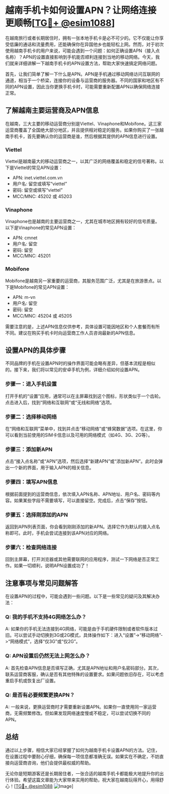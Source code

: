 # 越南手机卡如何设置APN？让网络连接更顺畅[[TG💪+ @esim1088](https://t.me/s/esim1088)]

在越南旅行或者长期居住时，拥有一张本地手机卡是必不可少的。它不仅能让你享受低廉的通话和流量费用，还能确保你在异国他乡也能轻松上网。然而，对于初次使用越南手机卡的用户来说，可能会遇到一个问题：如何正确设置APN（接入点名称）？APN的设置直接影响到手机能否顺利连接到当地的移动网络。今天，我们就来详细讲解一下越南手机卡的APN设置方法，帮助大家快速搞定网络问题。

首先，让我们简单了解一下什么是APN。APN是手机通过移动网络访问互联网的通道，相当于一个桥梁，连接你的设备与运营商的服务器。不同的国家和地区有不同的APN设置，因此当你更换手机卡时，可能需要重新配置APN以确保网络连接正常。

## **了解越南主要运营商及APN信息**

在越南，三大主要的移动运营商分别是Viettel、Vinaphone和Mobifone。这三家运营商覆盖了全国绝大部分地区，并且提供相对稳定的服务。如果你购买了一张越南手机卡，首先要确认你的运营商是谁，然后根据其提供的APN信息进行设置。

### Viettel
Viettel是越南最大的移动运营商之一，以其广泛的网络覆盖和稳定的信号著称。以下是Viettel的常见APN设置：
- APN: inet.viettel.com.vn
- 用户名: 留空或填写“viettel”
- 密码: 留空或填写“viettel”
- MCC/MNC: 45202 或 45203

### Vinaphone
Vinaphone也是越南的主要运营商之一，尤其在城市地区拥有较好的信号质量。以下是Vinaphone的常见APN设置：
- APN: cmnet
- 用户名: 留空
- 密码: 留空
- MCC/MNC: 45201

### Mobifone
Mobifone是越南另一家重要的运营商，其服务范围广泛，尤其是在旅游景点。以下是Mobifone的常见APN设置：
- APN: m-vn
- 用户名: 留空
- 密码: 留空
- MCC/MNC: 45204 或 45205

需要注意的是，上述APN信息仅供参考，具体设置可能因地区和个人套餐而有所不同。建议在购买手机卡时向运营商工作人员咨询最新的APN信息。

## 设置APN的具体步骤

不同品牌的手机在设置APN时的操作界面可能会略有差异，但基本流程是相似的。接下来，我们将以常见的安卓手机为例，详细介绍如何设置APN。

### 步骤一：进入手机设置
打开手机的“设置”应用，通常可以在主屏幕找到这个图标，形状类似于一个齿轮。点击进入后，找到“网络和互联网”或“无线和网络”选项。

### 步骤二：选择移动网络
在“网络和互联网”菜单中，找到并点击“移动网络”或“蜂窝数据”选项。在这里，你可以看到当前使用的SIM卡信息以及可用的网络模式（如4G、3G、2G等）。

### 步骤三：添加新APN
点击“接入点名称”或“APN”选项，然后选择“新建APN”或“添加新APN”。此时会弹出一个新的界面，用于输入APN的相关信息。

### 步骤四：填写APN信息
根据前面提到的运营商信息，依次填入APN名称、APN地址、用户名、密码等内容。如果某些字段不需要填写，可以直接留空。完成后，点击“保存”按钮。

### 步骤五：选择刚添加的APN
返回到APN列表页面，你会看到刚刚添加的新APN。选择它作为默认的接入点名称即可。此时，手机会尝试连接到该APN对应的网络。

### 步骤六：检查网络连接
回到主屏幕，打开浏览器或其他需要联网的应用程序，测试一下网络是否正常工作。如果一切顺利，说明APN设置成功了！

## 注意事项与常见问题解答

在设置APN的过程中，可能会遇到一些问题。以下是一些常见的疑问及其解决办法：

### Q: 我的手机不支持4G网络怎么办？
A: 如果你的手机无法连接到4G网络，可能是由于手机硬件限制或者软件版本过旧。可以尝试手动切换到3G或2G模式，具体操作如下：进入“设置”->“移动网络”->“网络模式”，选择“仅3G”或“仅2G”。

### Q: APN设置后仍然无法上网怎么办？
A: 首先检查APN信息是否填写正确，尤其是APN地址和用户名密码部分。其次，联系运营商客服，确认是否有其他特殊的设置要求。如果问题依旧存在，可以考虑重启手机或恢复出厂设置。

### Q: 是否有必要频繁更换APN？
A: 一般来说，更换运营商时才需要重新设置APN。如果你一直使用同一家运营商，无需频繁修改。但如果发现网络速度慢或不稳定，可以尝试切换不同的APN。

## 总结

通过以上步骤，相信大家已经掌握了如何为越南手机卡设置APN的方法。记住，在设置过程中要耐心仔细，确保每一项信息都准确无误。如果实在不确定，不妨直接向运营商咨询，他们会提供最权威的帮助。

无论你是短期游客还是长期居住者，一张合适的越南手机卡都能极大地提升你的出行体验。希望这篇文章能为大家带来实用的帮助，祝大家在越南玩得开心，用得舒心！[[TG💪+ @esim1088](https://t.me/s/esim1088) ![Image](https://i.postimg.cc/4NQfJmqS/Snipaste-2025-05-13-00-14-12.png)]